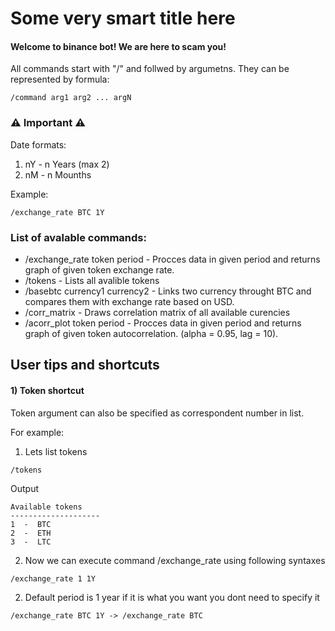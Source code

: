 # Some very smart title here

#### Welcome to binance bot! We are here to scam you!

All commands start with "/" and follwed by argumetns. They can be represented by formula:

```
/command arg1 arg2 ... argN
```

### :warning: Important :warning:

Date formats: 

1. nY - n Years (max 2)
2. nM - n Mounths

Example:

```
/exchange_rate BTC 1Y
```

### List of avalable commands:
 - /exchange_rate token period - Procces data in given period and returns graph of given token exchange rate.
 - /tokens  - Lists all avalible tokens
 - /basebtc currency1 currency2 - Links two currency throught BTC and compares them with exchange rate based on USD.
 - /corr_matrix - Draws correlation matrix of all available curencies
 - /acorr_plot token period - Procces data in given period and returns graph of given token autocorrelation. (alpha = 0.95, lag = 10).

## User tips and shortcuts
#### 1) Token shortcut

Token argument can also be specified as correspondent number in list.

  For example:

 1. Lets list tokens 
  ```
  /tokens
  ```
  Output
  ```
  Available tokens 
--------------------
1  -  BTC
2  -  ETH
3  -  LTC
  ```
2. Now we can execute command /exchange_rate using following syntaxes
```
/exchange_rate 1 1Y
```

2. Default period is 1 year if it is what you want you dont need to specify it

```
/exchange_rate BTC 1Y -> /exchange_rate BTC
```
 
 
